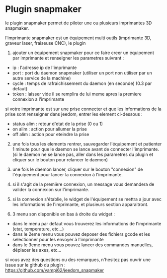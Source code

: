 # Plugin snapmaker


le plugin snapmaker permet de piloter une ou plusieurs imprimantes 3D snapmaker.

l'imprimante snapmaker est un équipement multi outils (imprimante 3D, graveur laser, fraiseuse CNC), le plugin

1) ajouter un équipement snapmaker
pour ce faire creer un équipement par imprimante et renseigner les parametres suivrant :
- ip : l'adresse ip de l'imprimante
- port : port du daemon snapmaker (utiliser un port non utiliser par un autre service de la machine)
- cycle : temps de rafraichissement du daemon (en seconde) (0.3 par defaut)
- token : laisser vide il se remplira de lui meme apres la premiere connexion a l'imprimante

si votre imprimante est sur une prise connecter et que les informations de la prise sont renseigner dans jeedom, entrer les element ci-dessous :
- status alim : retour d'etat de la prise (0 ou 1)
- on alim : action pour allumer la prise
- off alim : action pour eteindre la prise

2) une fois tous les elements rentrer, sauvegarder l'équipement et patienter 1 minute pour que le daemon se lance avant de connecter l'imprimante. (si le daemon ne se lance pas, aller dans les parametres du plugin et cliquer sur le bouton pour relancer le daemon)


3) une fois le daemon lancer, cliquer sur le bouton "connexion" de l'équipement pour lancer la connexion à l'imprimante.

4) si il s'agit de la première connexion, un message vous demandera de valider la connexion sur l'imprimante.

5) si la connexion s'établie, le widget de l'équipement se mettra a jour avec les informations de l'imprimante, et plusieurs section apparaitront.

6) 3 menu son disponible en bas à droite du widget :
- dans le menu par defaut vous trouverez les informations de l'imprimante (etat, temperature, etc...)
- dans le 2eme menu vous pouvez deposer des fichiers gcode et les selectionner pour les envoyer à l'imprimante
- dans le 3eme menu vous pouvez lancer des commandes manuelles, déplacer les axes, etc...

si vous avez des questions ou des remarques, n'hesitez pas ouvrir une issue sur le github du plugin : https://github.com/vampi62/jeedom_snapmaker